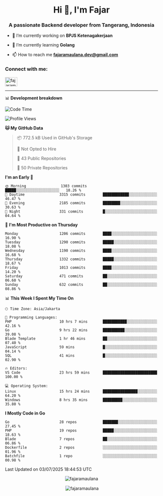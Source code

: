 <h1 align="center">Hi 👋, I'm Fajar</h1>
<h3 align="center">A passionate Backend developer from Tangerang, Indonesia</h3>

<!-- <p align="left"> <img src="https://komarev.com/ghpvc/?username=fajaramaulana&label=Profile%20views&color=0e75b6&style=flat" alt="fajaramaulana" /> </p> -->

- 🔭 I’m currently working on **BPJS Ketenagakerjaan**

- 🌱 I’m currently learning **Golang**

- 📫 How to reach me **fajaramaulana.dev@gmail.com**

<h3 align="left">Connect with me:</h3>
<p align="left">
<a href="https://linkedin.com/in/fajar-agus-maulana-73533a180/" target="blank"><img align="center" src="https://raw.githubusercontent.com/rahuldkjain/github-profile-readme-generator/master/src/images/icons/Social/linked-in-alt.svg" alt="fajaramaulana" height="30" width="40" /></a>
</p>

-------

📊 **Development breakdown**
<!--START_SECTION:waka-->
![Code Time](http://img.shields.io/badge/Code%20Time-3%2C133%20hrs%2012%20mins-blue)

![Profile Views](http://img.shields.io/badge/Profile%20Views-0-blue)

**🐱 My GitHub Data** 

> 📦 772.5 kB Used in GitHub's Storage 
 > 
> 🚫 Not Opted to Hire
 > 
> 📜 43 Public Repositories 
 > 
> 🔑 50 Private Repositories 
 > 
**I'm an Early 🐤** 

```text
🌞 Morning                1303 commits        █████░░░░░░░░░░░░░░░░░░░░   18.26 % 
🌆 Daytime                3315 commits        ████████████░░░░░░░░░░░░░   46.47 % 
🌃 Evening                2185 commits        ████████░░░░░░░░░░░░░░░░░   30.63 % 
🌙 Night                  331 commits         █░░░░░░░░░░░░░░░░░░░░░░░░   04.64 % 
```
📅 **I'm Most Productive on Thursday** 

```text
Monday                   1206 commits        ████░░░░░░░░░░░░░░░░░░░░░   16.90 % 
Tuesday                  1290 commits        █████░░░░░░░░░░░░░░░░░░░░   18.08 % 
Wednesday                1190 commits        ████░░░░░░░░░░░░░░░░░░░░░   16.68 % 
Thursday                 1332 commits        █████░░░░░░░░░░░░░░░░░░░░   18.67 % 
Friday                   1013 commits        ████░░░░░░░░░░░░░░░░░░░░░   14.20 % 
Saturday                 471 commits         ██░░░░░░░░░░░░░░░░░░░░░░░   06.60 % 
Sunday                   632 commits         ██░░░░░░░░░░░░░░░░░░░░░░░   08.86 % 
```


📊 **This Week I Spent My Time On** 

```text
🕑︎ Time Zone: Asia/Jakarta

💬 Programming Languages: 
PHP                      10 hrs 7 mins       ███████████░░░░░░░░░░░░░░   42.16 % 
Go                       9 hrs 22 mins       ██████████░░░░░░░░░░░░░░░   39.08 % 
Blade Template           1 hr 46 mins        ██░░░░░░░░░░░░░░░░░░░░░░░   07.40 % 
JavaScript               59 mins             █░░░░░░░░░░░░░░░░░░░░░░░░   04.14 % 
SQL                      41 mins             █░░░░░░░░░░░░░░░░░░░░░░░░   02.90 % 

🔥 Editors: 
VS Code                  23 hrs 59 mins      █████████████████████████   100.00 % 

💻 Operating System: 
Linux                    15 hrs 24 mins      ████████████████░░░░░░░░░   64.20 % 
Windows                  8 hrs 35 mins       █████████░░░░░░░░░░░░░░░░   35.80 % 
```

**I Mostly Code in Go** 

```text
Go                       28 repos            ███████░░░░░░░░░░░░░░░░░░   27.45 % 
PHP                      19 repos            █████░░░░░░░░░░░░░░░░░░░░   18.63 % 
Blade                    7 repos             ██░░░░░░░░░░░░░░░░░░░░░░░   06.86 % 
Dockerfile               2 repos             ░░░░░░░░░░░░░░░░░░░░░░░░░   01.96 % 
Batchfile                1 repo              ░░░░░░░░░░░░░░░░░░░░░░░░░   00.98 % 
```




 Last Updated on 03/07/2025 18:44:53 UTC
<!--END_SECTION:waka-->
<p align="center"><img align="center" src="https://github-readme-stats.vercel.app/api/top-langs?username=fajaramaulana&show_icons=true&locale=en&layout=compact" alt="fajaramaulana" /></p>

<p align="center">&nbsp;<img align="center" src="https://github-readme-stats.vercel.app/api?username=fajaramaulana&show_icons=true&locale=en" alt="fajaramaulana" /></p>
